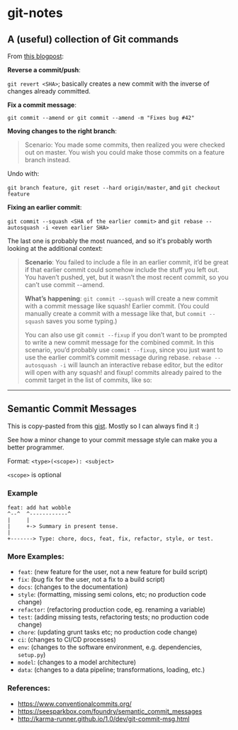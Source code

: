 # git-notes


## A (useful) collection of Git commands

From [this blogpost](https://github.blog/2015-06-08-how-to-undo-almost-anything-with-git/):

**Reverse a commit/push**: 

`git revert <SHA>`; basically creates a new commit with the inverse of changes already committed.

**Fix a commit message**: 

`git commit --amend or git commit --amend -m "Fixes bug #42"`

**Moving changes to the right branch**:

>Scenario: You made some commits, then realized you were checked out on master. You wish you could make those commits on a feature branch instead.

Undo with: 

`git branch feature, git reset --hard origin/master`, and `git checkout feature`

**Fixing an earlier commit**: 

`git commit --squash <SHA of the earlier commit>` and `git rebase --autosquash -i <even earlier SHA>`

The last one is probably the most nuanced, and so it's probably worth looking at the additional context:

>**Scenario**: You failed to include a file in an earlier commit, it’d be great if that earlier commit could somehow include the stuff you left out. You haven’t pushed, yet, but it wasn’t the most recent commit, so you can’t use commit --amend.
>
> **What’s happening**: `git commit --squash` will create a new commit with a commit message like squash! Earlier commit. (You could manually create a commit with a message like that, but `commit --squash` saves you some typing.)
> 
> You can also use git `commit --fixup` if you don’t want to be prompted to write a new commit message for the combined commit. In this scenario, you’d probably use `commit --fixup`, since you just want to use the earlier commit’s commit message during rebase. `rebase --autosquash -i` will launch an interactive rebase editor, but the editor will open with any squash! and fixup! commits already paired to the commit target in the list of commits, like so:

---

## Semantic Commit Messages

This is copy-pasted from this [gist](https://gist.github.com/joshbuchea/6f47e86d2510bce28f8e7f42ae84c716). Mostly so I can always find it :)

See how a minor change to your commit message style can make you a better programmer.

Format: `<type>(<scope>): <subject>`

`<scope>` is optional

### Example

```
feat: add hat wobble
^--^  ^------------^
|     |
|     +-> Summary in present tense.
|
+-------> Type: chore, docs, feat, fix, refactor, style, or test.
```

### More Examples:

- `feat`: (new feature for the user, not a new feature for build script)
- `fix`: (bug fix for the user, not a fix to a build script)
- `docs`: (changes to the documentation)
- `style`: (formatting, missing semi colons, etc; no production code change)
- `refactor`: (refactoring production code, eg. renaming a variable)
- `test`: (adding missing tests, refactoring tests; no production code change)
- `chore`: (updating grunt tasks etc; no production code change)
- `ci`: (changes to CI/CD processes)
- `env`: (changes to the software environment, e.g. dependencies, `setup.py`)
- `model`: (changes to a model architecture)
- `data`: (changes to a data pipeline; transformations, loading, etc.)

### References:

- https://www.conventionalcommits.org/
- https://seesparkbox.com/foundry/semantic_commit_messages
- http://karma-runner.github.io/1.0/dev/git-commit-msg.html